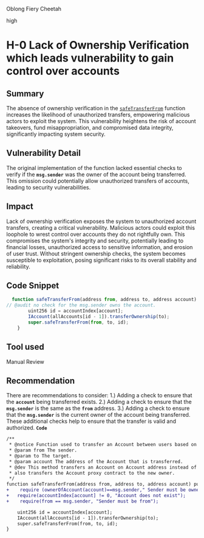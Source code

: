 Oblong Fiery Cheetah

high

# H-0 Lack of Ownership Verification which leads vulnerability to gain control over accounts

## Summary
The absence of ownership verification in the [`safeTransferFrom`](https://github.com/sherlock-audit/2023-12-arcadia/blob/main/accounts-v2/src/Factory.sol#L170) function increases the likelihood of unauthorized transfers, empowering malicious actors to exploit the system. This vulnerability heightens the risk of account takeovers, fund misappropriation, and compromised data integrity, significantly impacting system security.

## Vulnerability Detail
The original implementation of the function lacked essential checks to verify if the **`msg.sender`** was the owner of the account being transferred. This omission could potentially allow unauthorized transfers of accounts, leading to security vulnerabilities.

## Impact

Lack of ownership verification exposes the system to unauthorized account transfers, creating a critical vulnerability. Malicious actors could exploit this loophole to wrest control over accounts they do not rightfully own. This compromises the system's integrity and security, potentially leading to financial losses, unauthorized access to sensitive information, and erosion of user trust. Without stringent ownership checks, the system becomes susceptible to exploitation, posing significant risks to its overall stability and reliability.

## Code Snippet

```javascript
  function safeTransferFrom(address from, address to, address account) public {
// @audit no check for the msg.sender owns the account.
        uint256 id = accountIndex[account];
        IAccount(allAccounts[id - 1]).transferOwnership(to);
        super.safeTransferFrom(from, to, id);
    }
```
## Tool used

Manual Review

## Recommendation

There are recommendations to consider:
1.) Adding a check to ensure that the **`account`** being transferred exists.
2.) Adding a check to ensure that the **`msg.sender`** is the same as the **`from`** address.
3.) Adding a check to ensure that the **`msg.sender`** is the current owner of the account being transferred.
These additional checks help to ensure that the transfer is valid and authorized.
**`Code`** 

```diff
/**
 * @notice Function used to transfer an Account between users based on Account address.
 * @param from The sender.
 * @param to The target.
 * @param account The address of the Account that is transferred.
 * @dev This method transfers an Account on Account address instead of id and
 * also transfers the Account proxy contract to the new owner.
 */
function safeTransferFrom(address from, address to, address account) public {
+    require (ownerOfAccount(account)==msg.sender," Sender must be owner the account");
+   require(accountIndex[account] != 0, "Account does not exist");
+    require(from == msg.sender, "Sender must be from");

    uint256 id = accountIndex[account];
    IAccount(allAccounts[id - 1]).transferOwnership(to);
    super.safeTransferFrom(from, to, id);
}

```
